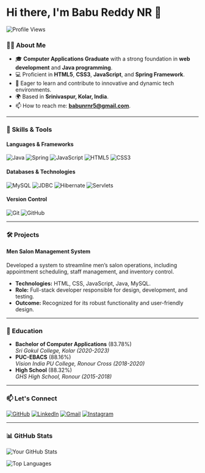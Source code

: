 # Hi there, I'm Babu Reddy NR 👋

![Profile Views](https://komarev.com/ghpvc/?username=babureddynr&style=flat-square&color=blue)

### 👨‍💻 About Me
- 🎓 **Computer Applications Graduate** with a strong foundation in **web development** and **Java programming**.
- 💻 Proficient in **HTML5**, **CSS3**, **JavaScript**, and **Spring Framework**.
- 🌱 Eager to learn and contribute to innovative and dynamic tech environments.
- 🌍 Based in **Srinivaspur, Kolar, India**.
- 📫 How to reach me: **[babunrnr5@gmail.com](mailto:babunrnr5@gmail.com)**.

---

### 🔧 Skills & Tools

#### Languages & Frameworks
![Java](https://img.shields.io/badge/Java-ED8B00?style=for-the-badge&logo=java&logoColor=white)
![Spring](https://img.shields.io/badge/Spring-6DB33F?style=for-the-badge&logo=spring&logoColor=white)
![JavaScript](https://img.shields.io/badge/JavaScript-F7DF1E?style=for-the-badge&logo=javascript&logoColor=black)
![HTML5](https://img.shields.io/badge/HTML5-E34F26?style=for-the-badge&logo=html5&logoColor=white)
![CSS3](https://img.shields.io/badge/CSS3-1572B6?style=for-the-badge&logo=css3&logoColor=white)

#### Databases & Technologies
![MySQL](https://img.shields.io/badge/MySQL-005C84?style=for-the-badge&logo=mysql&logoColor=white)
![JDBC](https://img.shields.io/badge/JDBC-007396?style=for-the-badge&logo=java&logoColor=white)
![Hibernate](https://img.shields.io/badge/Hibernate-59666C?style=for-the-badge&logo=hibernate&logoColor=white)
![Servlets](https://img.shields.io/badge/Servlets-1E4A5F?style=for-the-badge&logo=apache&logoColor=white)

#### Version Control
![Git](https://img.shields.io/badge/Git-F05032?style=for-the-badge&logo=git&logoColor=white)
![GitHub](https://img.shields.io/badge/GitHub-181717?style=for-the-badge&logo=github&logoColor=white)

---

### 🛠️ Projects

#### Men Salon Management System
Developed a system to streamline men’s salon operations, including appointment scheduling, staff management, and inventory control.
- **Technologies:** HTML, CSS, JavaScript, Java, MySQL.
- **Role:** Full-stack developer responsible for design, development, and testing.
- **Outcome:** Recognized for its robust functionality and user-friendly design.

---

### 🏅 Education
- **Bachelor of Computer Applications** (83.78%)  
  *Sri Gokul College, Kolar (2020-2023)*
- **PUC-EBACS** (88.16%)  
  *Vision India PU College, Ronour Cross (2018-2020)*
- **High School** (88.32%)  
  *GHS High School, Ronour (2015-2018)*

---

### 📫 Let's Connect

[![GitHub](https://img.shields.io/badge/GitHub-181717?style=for-the-badge&logo=github&logoColor=white)](https://github.com/babureddynr)
[![LinkedIn](https://img.shields.io/badge/LinkedIn-0077B5?style=for-the-badge&logo=linkedin&logoColor=white)](https://www.linkedin.com/in/babu-reddy-nr)
[![Gmail](https://img.shields.io/badge/Gmail-EA4335?style=for-the-badge&logo=gmail&logoColor=white)](mailto:babunrnr5@gmail.com)
[![Instagram](https://img.shields.io/badge/Instagram-E4405F?style=for-the-badge&logo=instagram&logoColor=white)](https://www.instagram.com/reddy._.drew?igsh=aDZ1N3kxYnE0bDRz&utm_source=qr)

---

### 📊 GitHub Stats
![Your GitHub Stats](https://github-readme-stats.vercel.app/api?username=babureddynr&show_icons=true&theme=radical)

![Top Languages](https://github-readme-stats.vercel.app/api/top-langs/?username=babureddynr&layout=compact&theme=radical)
